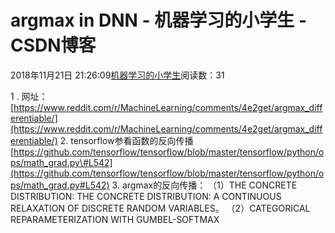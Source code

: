 
# argmax in DNN - 机器学习的小学生 - CSDN博客


2018年11月21日 21:26:09[机器学习的小学生](https://me.csdn.net/xuluhui123)阅读数：31


1 . 网址：[https://www.reddit.com/r/MachineLearning/comments/4e2get/argmax_differentiable/](https://www.reddit.com/r/MachineLearning/comments/4e2get/argmax_differentiable/)
2. tensorflow参看函数的反向传播
[https://github.com/tensorflow/tensorflow/blob/master/tensorflow/python/ops/math_grad.py\#L542](https://github.com/tensorflow/tensorflow/blob/master/tensorflow/python/ops/math_grad.py#L542)
3. argmax的反向传播：
（1）THE CONCRETE DISTRIBUTION: THE CONCRETE DISTRIBUTION:
A CONTINUOUS RELAXATION OF DISCRETE RANDOM VARIABLES。
（2）CATEGORICAL REPARAMETERIZATION WITH GUMBEL-SOFTMAX

